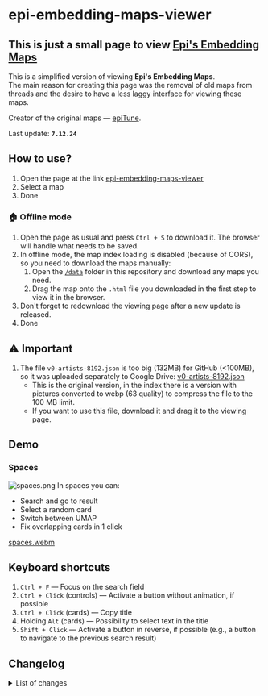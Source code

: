 # epi-embedding-maps-viewer

## This is just a small page to view [Epi's Embedding Maps](https://civitai.com/articles/8977)

This is a simplified version of viewing **Epi's Embedding Maps**.  
The main reason for creating this page was the removal of old maps from threads and the desire to have a less laggy interface for viewing these maps.

Creator of the original maps — [epiTune](https://civitai.com/user/epiTune).

Last update: **`7.12.24`**

## How to use?

1. Open the page at the link [epi-embedding-maps-viewer](https://dangarte.github.io/epi-embedding-maps-viewer/)
2. Select a map
3. Done

### 🏠 Offline mode

1. Open the page as usual and press `Ctrl + S` to download it. The browser will handle what needs to be saved.
2. In offline mode, the map index loading is disabled (because of CORS), so you need to download the maps manually:
   1. Open the [`/data`](https://github.com/Dangarte/epi-embedding-maps-viewer/tree/main/data) folder in this repository and download any maps you need.
   2. Drag the map onto the `.html` file you downloaded in the first step to view it in the browser.
3. Don't forget to redownload the viewing page after a new update is released.
4. Done

## ⚠ Important

1. The file `v0-artists-8192.json` is too big (132MB) for GitHub (<100MB), so it was uploaded separately to Google Drive: [v0-artists-8192.json](https://drive.usercontent.google.com/download?id=1S3P8qu8fByQ1XMa6afyDW46oxxaa6_a1)
   - This is the original version, in the index there is a version with pictures converted to webp (63 quality) to compress the file to the 100 MB limit.
   - If you want to use this file, download it and drag it to the viewing page.

## Demo

### Spaces

![spaces.png](https://dangarte.github.io/epi-embedding-maps-viewer/demo/spaces.png)
In spaces you can:

- Search and go to result
- Select a random card
- Switch between UMAP
- Fix overlapping cards in 1 click

[spaces.webm](https://github.com/user-attachments/assets/a7b5a023-e682-4bbd-912d-3f177cc5c812)

## Keyboard shortcuts

1. `Ctrl + F` — Focus on the search field
2. `Ctrl + Click` (controls) — Activate a button without animation, if possible
3. `Ctrl + Click` (cards) — Copy title
4. Holding `Alt` (cards) — Possibility to select text in the title
5. `Shift + Click` — Activate a button in reverse, if possible (e.g., a button to navigate to the previous search result)

## Changelog

<details>
    <summary>List of changes</summary>
    <ul>
        <li>
            <h4>Update <code>7.12.24</code></h4>
            <ul>
                <li>Now when you click on a graph card, not only the connections of the current card are displayed, but also the entire path up the tree</li>
                <li>Some bugs have been fixed</li>
                <li><code>Ctrl + O</code> now opens the file selector for import</li>
            </ul>
        </li>
        <li>
            <h4>Update <code>6.12.24</code></h4>
            <ul>
                <li>Ability to select text on a card while holding <code>Alt</code></li>
                <li>Now when you click on a card (not the copy button) the text is copied only when <code>Ctrl</code> is pressed</li>
                <li>If you click on a graph card and it has connections, they will be displayed</li>
                <li>Tree view of graph</li>
            </ul>
        </li>
        <li>
            <h4>Update <code>5.12.24</code></h4>
            <ul>
                <li>Preview cards now have different sizes depending on their content (previously all cards had a limit of 2 lines of text)</li>
                <li>Because of the first point, the generation of preview images takes a little longer 😓</li>
                <li>Fixed display of data processing status</li>
                <li>Now you can drag and drop the graph json and it will be displayed (The dots will be in random places, without paths)</li>
            </ul>
        </li>
        <li>
            <h4>Update <code>4.12.24</code></h4>
            <ul>
                <li>Touchscreen support</li>
                <li>Minor fixes and optimizations</li>
            </ul>
        </li>
    </ul>
</details>
